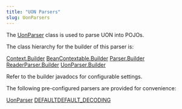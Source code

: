 ```yaml
---
title: "UON Parsers"
slug: UonParsers
---
```


The <a href="/site/apidocs/org/apache/juneau/uon/UonParser.html" target="_blank">UonParser</a> class is used to parse UON into POJOs.

The class hierarchy for the builder of this parser is:

<tree>
<node-0><java-abstract-class><a href="/site/apidocs/org/apache/juneau/Context.Builder.html" target="_blank">Context.Builder</a></java-abstract-class></node-0>
<node-1><java-abstract-class><a href="/site/apidocs/org/apache/juneau/BeanContextable.Builder.html" target="_blank">BeanContextable.Builder</a></java-abstract-class></node-1>
<node-2><java-abstract-class><a href="/site/apidocs/org/apache/juneau/parser/Parser.Builder.html" target="_blank">Parser.Builder</a></java-abstract-class></node-2>
<node-3><java-abstract-class><a href="/site/apidocs/org/apache/juneau/parser/ReaderParser.Builder.html" target="_blank">ReaderParser.Builder</a></java-abstract-class></node-3>
<node-4><java-class><a href="/site/apidocs/org/apache/juneau/uon/UonParser.Builder.html" target="_blank">UonParser.Builder</a></java-class></node-4>
</tree>

Refer to the builder javadocs for configurable settings.

The following pre-configured parsers are provided for convenience:

<tree>
<node-0><java-class><a href="/site/apidocs/org/apache/juneau/uon/UonParser.html" target="_blank">UonParser</a></java-class></node-0>
<node-1><javac-field><a href="/site/apidocs/org/apache/juneau/uon/UonParser.html#DEFAULT" target="_blank">DEFAULT</a></javac-field><javac-field><a href="/site/apidocs/org/apache/juneau/uon/UonParser.html#DEFAULT_DECODING" target="_blank">DEFAULT_DECODING</a></javac-field></node-1>
</tree>